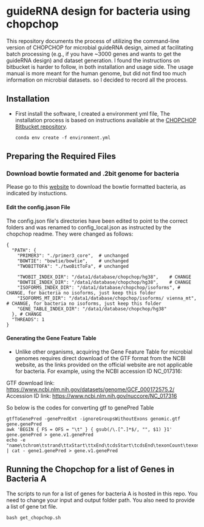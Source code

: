 # guideRNA design for bacteria using chopchop


This repository documents the process of utilizing the command-line version of CHOPCHOP for microbial guideRNA design, aimed at facilitating batch processing (e.g., if you have ~3000 genes and wants to get the guideRNA design) and dataset generation.  I found the instructions on bitbucket is harder to follow, in both installation and usage side. The usage manual is more meant for the human genome, but did not find too much information on microbial datasets. so I decided to record all the process.

## Installation

- First install the software, I created a environment yml file, The installation process is based on instructions available at the [CHOPCHOP Bitbucket repository](https://bitbucket.org/valenlab/chopchop/src/master/). 
	
	`conda env create -f environment.yml`

## Preparing the Required Files

### Download bowtie formated and .2bit genome for bacteria

Please go to this [website](https://chopchop.cbu.uib.no/genomes/) to download the bowtie formatted bacteria, as indicated by instuctions. 

#### Edit the config.jason File

The config.json file's directories have been edited to point to the correct folders and was renamed to config_local.json as instructed by the chopchop readme. They were changed as follows:
```
{
  "PATH": {
    "PRIMER3": "./primer3_core",  # unchanged
    "BOWTIE": "bowtie/bowtie",    # unchanged
    "TWOBITTOFA": "./twoBitToFa", # unchanged
       
    "TWOBIT_INDEX_DIR": "/data1/database/chopchop/hg38",	# CHANGE
    "BOWTIE_INDEX_DIR": "/data1/database/chopchop/hg38",	# CHANGE
    "ISOFORMS_INDEX_DIR": "/data1/database/chopchop/isoforms", # CHANGE, for bacteria no isoforms, just keep this folder
    "ISOFORMS_MT_DIR": "/data1/database/chopchop/isoforms/ vienna_mt", # CHANGE, for bacteria no isoforms, just keep this folder
    "GENE_TABLE_INDEX_DIR": "/data1/database/chopchop/hg38"
  }, # CHANGE
  "THREADS": 1
}
```

#### Generating the Gene Feature Table
- Unlike other organisms, acquiring the Gene Feature Table for microbial genomes requires direct download of the GTF format from the NCBI website, as the links provided on the official website are not applicable for bacteria. For example, using the NCBI accession ID NC_017316:

GTF download link: https://www.ncbi.nlm.nih.gov/datasets/genome/GCF_000172575.2/
Accession ID link: https://www.ncbi.nlm.nih.gov/nuccore/NC_017316

So below is the codes for converting gtf to genePred Table

```
gtfToGenePred -genePredExt -ignoreGroupsWithoutExons genomic.gtf gene.genePred 
awk 'BEGIN { FS = OFS = "\t" } { gsub(/\.[^.]*$/, "", $1) }1' gene.genePred > gene.v1.genePred
echo -e "name\tchrom\tstrand\ttxStart\ttxEnd\tcdsStart\tcdsEnd\texonCount\texonStarts\texonEnds\tscore\tname2\tcdsStartStat\tcdsEndStat\texonFrames" | cat - gene1.genePred > gene.v1.genePred

```

## Running the Chopchop for a list of Genes in Bacteria A
The scripts to run for a list of genes for bacteria A is hosted in this repo. You need to change your input and output folder path. You also need to provide a list of gene txt file. 

```
bash get_chopchop.sh
```

